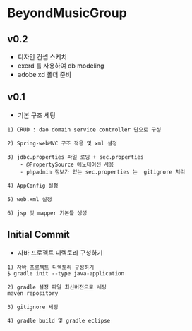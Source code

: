 # BeyondMusicGroup

## v0.2

- 디자인 컨셉 스케치
- exerd 를 사용하여 db modeling
- adobe xd 폴더 준비

## v0.1

- 기본 구조 세팅

```
1) CRUD : dao domain service controller 단으로 구성

2) Spring-webMVC 구조 적용 및 xml 설정

3) jdbc.properties 파일 로딩 + sec.properties
    - @PropertySource 애노테이션 사용
    - phpadmin 정보가 있는 sec.properties 는  gitignore 처리

4) AppConfig 설정

5) web.xml 설정

6) jsp 및 mapper 기본틀 생성

``` 


## Initial Commit

- 자바 프로젝트 디렉토리 구성하기

```
1) 자바 프로젝트 디렉토리 구성하기
$ gradle init --type java-application

2) gradle 설정 파일 최신버전으로 세팅
maven repository

3) gitignore 세팅

4) gradle build 및 gradle eclipse

```